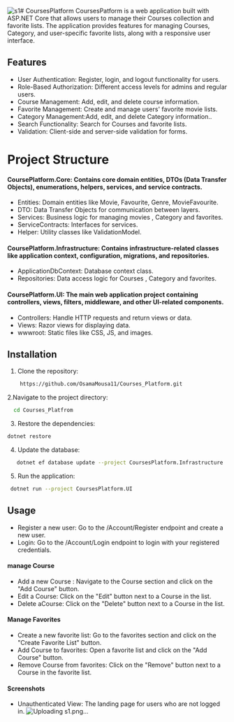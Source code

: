 ![s1](https://github.com/user-attachments/assets/8dafb343-d0e4-442f-8ccd-87d4d454bbc4)# CoursesPlatform
CoursesPatform is a web application built with ASP.NET Core that allows users to manage their Courses collection and favorite lists. The application provides features for managing Courses, Category, and user-specific favorite lists, along with a responsive user interface.

## Features
* User Authentication: Register, login, and logout functionality for users.
* Role-Based Authorization: Different access levels for admins and regular users.
* Course Management: Add, edit, and delete course information.
* Favorite Management: Create and manage users' favorite movie lists.
* Category  Management:Add, edit, and delete Category information..
* Search Functionality: Search for Courses and favorite lists.
* Validation: Client-side and server-side validation for forms.

# Project Structure
#### CoursePlatform.Core: Contains core domain entities, DTOs (Data Transfer Objects), enumerations, helpers, services, and service contracts.

- Entities: Domain entities like Movie, Favourite, Genre, MovieFavourite.
- DTO: Data Transfer Objects for communication between layers.
- Services: Business logic for managing movies , Category  and favorites.
- ServiceContracts: Interfaces for services.
- Helper: Utility classes like ValidationModel.

#### CoursePlatform.Infrastructure: Contains infrastructure-related classes like application context, configuration, migrations, and repositories.

- ApplicationDbContext: Database context class.
- Repositories: Data access logic for Courses , Category and favorites.
  
#### CoursePlatform.UI: The main web application project containing controllers, views, filters, middleware, and other UI-related components.

- Controllers: Handle HTTP requests and return views or data.
- Views: Razor views for displaying data.
- wwwroot: Static files like CSS, JS, and images.

## Installation
1. Clone the repository:
```bash
    https://github.com/OsamaMousa11/Courses_Platform.git
```
2.Navigate to the project directory:
```bash
  cd Courses_Platfrom
  ```
3. Restore the dependencies:
```bash
dotnet restore
```
4. Update the database:
```bash
   dotnet ef database update --project CoursesPlatform.Infrastructure
```
   
5. Run the application:
```bash
 dotnet run --project CoursesPlatform.UI
 ```
## Usage
* Register a new user: Go to the /Account/Register endpoint and create a new user.
* Login: Go to the /Account/Login endpoint to login with your registered credentials.
####  manage Course
* Add a new Course : Navigate to the Course section and click on the "Add Course" button.
* Edit a Course: Click on the "Edit" button next to a Course in the list.
* Delete aCourse: Click on the "Delete" button next to a Course in the list.
#### Manage Favorites
* Create a new favorite list: Go to the favorites section and click on the "Create Favorite List" button.
* Add Course to favorites: Open a favorite list and click on the "Add Course" button.
* Remove Course from favorites: Click on the "Remove" button next to a Course in the favorite list.

#### Screenshots
* Unauthenticated View: The landing page for users who are not logged in.
 ![Uploading s1.png…]()
   


 



  
  

 
  

